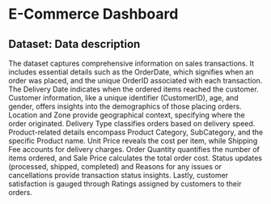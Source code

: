 # E-Commerce Dashboard
## Dataset: Data description
The dataset captures comprehensive information on sales transactions. It includes essential details such as the OrderDate, which signifies when an order was placed, and the unique OrderID associated with each transaction. The Delivery Date indicates when the ordered items reached the customer. Customer information, like a unique identifier (CustomerID), age, and gender, offers insights into the demographics of those placing orders. Location and Zone provide geographical context, specifying where the order originated. Delivery Type classifies orders based on delivery speed. Product-related details encompass Product Category, SubCategory, and the specific Product name. Unit Price reveals the cost per item, while Shipping Fee accounts for delivery charges. Order Quantity quantifies the number of items ordered, and Sale Price calculates the total order cost. Status updates (processed, shipped, completed) and Reasons for any issues or cancellations provide transaction status insights. Lastly, customer satisfaction is gauged through Ratings assigned by customers to their orders.
